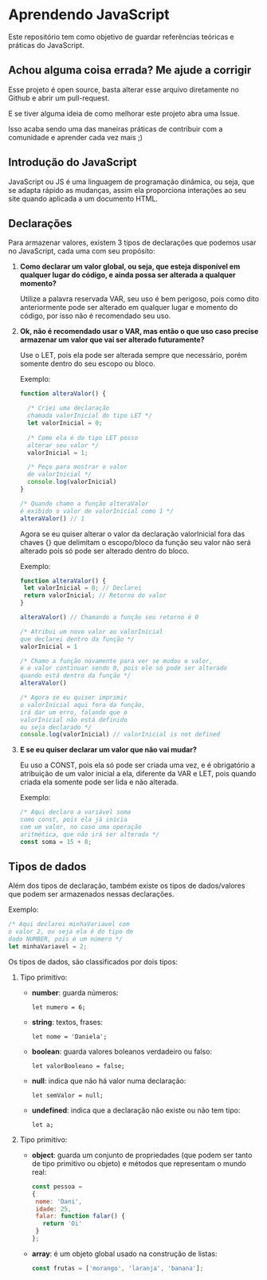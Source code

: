 # Aprendendo JavaScript

Este repositório tem como objetivo de guardar referências teóricas e práticas do JavaScript.

## Achou alguma coisa errada? Me ajude a corrigir 

Esse projeto é open source, basta alterar esse arquivo diretamente no Github e abrir um pull-request.

E se tiver alguma ideia de como melhorar este projeto abra uma Issue.

Isso acaba sendo uma das maneiras práticas de contribuir com a comunidade e aprender cada vez mais ;)


## Introdução do JavaScript

JavaScript ou JS é uma linguagem de programação dinâmica, ou seja, que se adapta rápido as mudanças, assim ela proporciona interações ao seu site quando aplicada a um documento HTML.

## Declarações

Para armazenar valores, existem 3 tipos de declarações que podemos usar no JavaScript, cada uma com seu propósito:

1. **Como declarar um valor global, ou seja, que esteja disponível em qualquer lugar do código, e ainda possa ser alterada a qualquer momento?**

   Utilize a palavra reservada VAR, seu uso é bem perigoso, pois como dito anteriormente pode ser alterado em qualquer lugar e momento do código, por isso não é recomendado seu uso.
2. **Ok, não é recomendado usar o VAR, mas então o que uso caso precise armazenar um valor que vai ser alterado futuramente?**

   Use o LET, pois ela pode ser alterada sempre que necessário, porém somente dentro do seu escopo ou bloco.

   Exemplo:

   ```javascript
   function alteraValor() {
   
     /* Criei uma declaração 
     chamada valorInicial do tipo LET */
     let valorInicial = 0; 
     
     /* Como ela é do tipo LET posso 
     alterar seu valor */
     valorInicial = 1;

     /* Peço para mostrar o valor 
     de valorInicial */
     console.log(valorInicial)
   }

   /* Quando chamo a função alteraValor 
   é exibido o valor de valorInicial como 1 */
   alteraValor() // 1
   ```

   Agora se eu quiser alterar o valor da declaração valorInicial fora das chaves {} que delimitam o escopo/bloco da função seu valor não será alterado pois só pode ser alterado dentro do bloco.

   Exemplo:

   ```javascript
   function alteraValor() {
    let valorInicial = 0; // Declarei 
    return valorInicial; // Retorno do valor
   }

   alteraValor() // Chamando a função seu retorno é 0

   /* Atribui um novo valor ao valorInicial 
   que declarei dentro da função */
   valorInicial = 1 

   /* Chamo a função novamente para ver se mudou o valor, 
   e o valor continuar sendo 0, pois ele só pode ser alterado 
   quando está dentro da função */
   alteraValor() 

   /* Agora se eu quiser imprimir 
   o valorInicial aqui fora da função, 
   irá dar um erro, falando que o 
   valorInicial não está definido 
   ou seja declarado */
   console.log(valorInicial) // valorInicial is not defined
   ```
3. **E se eu quiser declarar um valor que não vai mudar?**

   Eu uso a CONST, pois ela só pode ser criada uma vez, e é obrigatório a atribuição de um valor inicial a ela, diferente da VAR e LET, pois quando criada ela somente pode ser lida e não alterada.
   
   Exemplo:

   ```javascript
   /* Aqui declaro a variável soma 
   como const, pois ela já inicia 
   com um valor, no caso uma operação 
   aritmética, que não irá ser alterada */
   const soma = 15 + 8;
   ```

## Tipos de dados

   Além dos tipos de declaração, também existe os tipos de dados/valores que podem ser armazenados nessas declarações.

   Exemplo:

   ```javascript
   /* Aqui declarei minhaVariavel com 
   o valor 2, ou seja ela é do tipo de 
   dado NUMBER, pois é um número */
   let minhaVariavel = 2;
   ```

   Os tipos de dados, são classificados por dois tipos:

   1. Tipo primitivo:

      * **number**: guarda números:

         `let numero = 6;`
      * **string**: textos, frases:

         `let nome = 'Daniela';`
      * **boolean**: guarda valores boleanos verdadeiro ou falso:

        `let valorBooleano = false;`
      * **null**: indica que não há valor numa declaração:

        `let semValor = null;`
      * **undefined**: indica que a declaração não existe ou não tem tipo:

        `let a;`

   2. Tipo primitivo:

      * **object**: guarda um conjunto de propriedades (que podem ser tanto de tipo primitivo ou objeto) e métodos que representam o mundo real:
      
         ```javascript
        const pessoa = 
        { 
          nome: 'Dani',
          idade: 25,
          falar: function falar() {
            return 'Oi' 
          }
        };
        ```
      * **array**: é um objeto global usado na construção de listas:

        ```javascript
        const frutas = ['morango', 'laranja', 'banana'];
        ```
